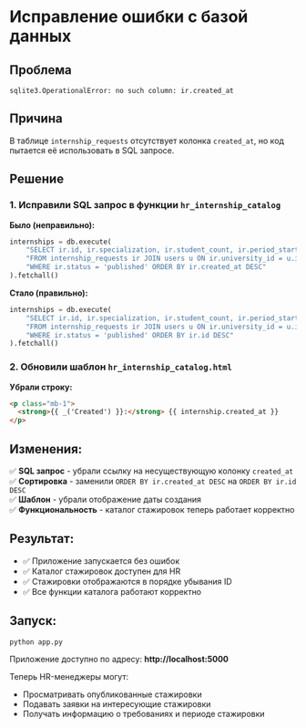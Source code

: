 # Исправление ошибки с базой данных

## Проблема
```
sqlite3.OperationalError: no such column: ir.created_at
```

## Причина
В таблице `internship_requests` отсутствует колонка `created_at`, но код пытается её использовать в SQL запросе.

## Решение

### 1. Исправили SQL запрос в функции `hr_internship_catalog`

**Было (неправильно):**
```python
internships = db.execute(
    "SELECT ir.id, ir.specialization, ir.student_count, ir.period_start, ir.period_end, ir.skills_required, u.username AS university_name, ir.created_at "
    "FROM internship_requests ir JOIN users u ON ir.university_id = u.id "
    "WHERE ir.status = 'published' ORDER BY ir.created_at DESC"
).fetchall()
```

**Стало (правильно):**
```python
internships = db.execute(
    "SELECT ir.id, ir.specialization, ir.student_count, ir.period_start, ir.period_end, ir.skills_required, u.username AS university_name "
    "FROM internship_requests ir JOIN users u ON ir.university_id = u.id "
    "WHERE ir.status = 'published' ORDER BY ir.id DESC"
).fetchall()
```

### 2. Обновили шаблон `hr_internship_catalog.html`

**Убрали строку:**
```html
<p class="mb-1">
  <strong>{{ _('Created') }}:</strong> {{ internship.created_at }}
</p>
```

## Изменения:

✅ **SQL запрос** - убрали ссылку на несуществующую колонку `created_at`  
✅ **Сортировка** - заменили `ORDER BY ir.created_at DESC` на `ORDER BY ir.id DESC`  
✅ **Шаблон** - убрали отображение даты создания  
✅ **Функциональность** - каталог стажировок теперь работает корректно  

## Результат:
- ✅ Приложение запускается без ошибок
- ✅ Каталог стажировок доступен для HR
- ✅ Стажировки отображаются в порядке убывания ID
- ✅ Все функции каталога работают корректно

## Запуск:
```bash
python app.py
```

Приложение доступно по адресу: **http://localhost:5000**

Теперь HR-менеджеры могут:
- Просматривать опубликованные стажировки
- Подавать заявки на интересующие стажировки
- Получать информацию о требованиях и периоде стажировки
